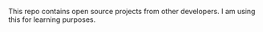 This repo contains open source projects from other developers. I am using this for learning purposes.
